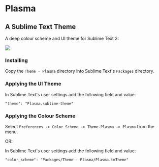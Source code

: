 # Plasma
## A Sublime Text Theme

A deep colour scheme and UI theme for Sublime Text 2:

![](https://i.imgur.com/C7rTD64.png)

### Installing

Copy the ```Theme - Plasma``` directory into Sublime Text's ```Packages```
directory.

### Applying the UI Theme

In Sublime Text's user settings add the following field and value:

```
"theme": "Plasma.sublime-theme"
```

### Applying the Colour Scheme

Select ```Preferences -> Color Scheme -> Theme-Plasma -> Plasma``` from the
menu.

OR:

In Sublime Text's user settings add the following field and value:

```
"color_scheme": "Packages/Theme - Plasma/Plasma.tmTheme"
```
